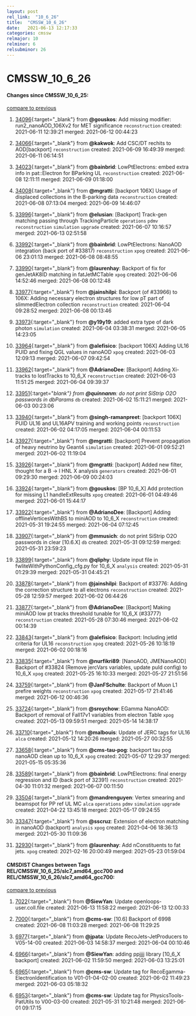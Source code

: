 ```yaml
---
layout: post
rel_link:  "10_6_26"
title:  "CMSSW_10_6_26"
date:   2021-06-13 12:17:33
categories: cmssw
relmajor: 10
relminor: 6
relsubminor: 26
---
```


# CMSSW_10_6_26
#### Changes since CMSSW_10_6_25:
[compare to previous](https://github.com/cms-sw/cmssw/compare/CMSSW_10_6_25...CMSSW_10_6_26)



1. [34096](http://github.com/cms-sw/cmssw/pull/34096){:target="_blank"}  from **@gouskos**: Add missing modifier: run2_nanoAOD_106Xv2 for MET significance `reconstruction` created: 2021-06-11 12:39:21 merged: 2021-06-12 00:44:23

2. [34066](http://github.com/cms-sw/cmssw/pull/34066){:target="_blank"}  from **@kakwok**: Add CSC/DT rechits to AOD[backport] `reconstruction` created: 2021-06-09 16:49:39 merged: 2021-06-11 06:14:51

3. [34023](http://github.com/cms-sw/cmssw/pull/34023){:target="_blank"}  from **@bainbrid**: LowPtElectrons: embed extra info in pat::Electron for BParking UL `reconstruction` created: 2021-06-08 12:11:11 merged: 2021-06-09 01:18:00

4. [34008](http://github.com/cms-sw/cmssw/pull/34008){:target="_blank"}  from **@mgratti**: [backport 106X] Usage of displaced collections in the B-parking data  `reconstruction` created: 2021-06-08 07:13:04 merged: 2021-06-09 14:46:07

5. [33996](http://github.com/cms-sw/cmssw/pull/33996){:target="_blank"}  from **@elusian**: [Backport] Track-gen matching passing through TrackingParticle `operations` `pdmv` `reconstruction` `simulation` `upgrade` created: 2021-06-07 10:16:57 merged: 2021-06-13 02:51:58

6. [33992](http://github.com/cms-sw/cmssw/pull/33992){:target="_blank"}  from **@bainbrid**: LowPtElectrons: NanoAOD integration (back port of #33817) `reconstruction` `xpog` created: 2021-06-06 23:01:13 merged: 2021-06-08 08:48:55

7. [33990](http://github.com/cms-sw/cmssw/pull/33990){:target="_blank"}  from **@laurenhay**: Backport of fix for genJetAK8ID matching in fatJetMCTable `xpog` created: 2021-06-06 14:52:46 merged: 2021-06-08 00:12:48

8. [33977](http://github.com/cms-sw/cmssw/pull/33977){:target="_blank"}  from **@jainshilpi**: Backport (of  #33966) to 106X: Adding necessary electron structures for low pT part of slimmedElectron collection `reconstruction` created: 2021-06-04 09:28:52 merged: 2021-06-08 00:13:46

9. [33973](http://github.com/cms-sw/cmssw/pull/33973){:target="_blank"}  from **@y19y19**: added extra type of dark photon `simulation` created: 2021-06-04 03:38:31 merged: 2021-06-05 14:23:05

10. [33964](http://github.com/cms-sw/cmssw/pull/33964){:target="_blank"}  from **@alefisico**: [backport 106X] Adding UL16 PUID and fixing QGL values in nanoAOD `xpog` created: 2021-06-03 12:09:13 merged: 2021-06-07 09:42:54

11. [33962](http://github.com/cms-sw/cmssw/pull/33962){:target="_blank"}  from **@AdrianoDee**: [Backport] Adding Xi-tracks to lostTracks to 10_6_X `reconstruction` created: 2021-06-03 11:51:25 merged: 2021-06-04 09:39:37

12. [33951](http://github.com/cms-sw/cmssw/pull/33951){:target="_blank"}  from **@quinnanm**: do not print SiStrip O2O passwords in dbParams_ `db` created: 2021-06-02 15:11:21 merged: 2021-06-03 00:23:06

13. [33940](http://github.com/cms-sw/cmssw/pull/33940){:target="_blank"}  from **@singh-ramanpreet**: [backport 106X] PUID UL16 and UL16APV training and working points `reconstruction` created: 2021-06-02 04:17:05 merged: 2021-06-04 00:11:53

14. [33927](http://github.com/cms-sw/cmssw/pull/33927){:target="_blank"}  from **@mgratti**: [backport] Prevent propagation of heavy neutrino by Geant4 `simulation` created: 2021-06-01 09:52:21 merged: 2021-06-02 11:19:04

15. [33926](http://github.com/cms-sw/cmssw/pull/33926){:target="_blank"}  from **@mgratti**: [backport] Added new filter, thought for a B -> l HNL X analysis `generators` created: 2021-06-01 09:29:30 merged: 2021-06-09 00:24:03

16. [33924](http://github.com/cms-sw/cmssw/pull/33924){:target="_blank"}  from **@gouskos**: [BP 10_6_X] Add protection for missing L1 handleExtResults `xpog` created: 2021-06-01 04:49:46 merged: 2021-06-01 15:44:17

17. [33922](http://github.com/cms-sw/cmssw/pull/33922){:target="_blank"}  from **@AdrianoDee**: [Backport] Adding offlineVerticesWithBS to miniAOD to 10_6_X `reconstruction` created: 2021-05-31 19:24:55 merged: 2021-06-04 07:12:45

18. [33907](http://github.com/cms-sw/cmssw/pull/33907){:target="_blank"}  from **@mmusich**: do not print SiStrip O2O passwords in clear [10.6.X] `db` created: 2021-05-31 09:12:59 merged: 2021-05-31 23:59:23

19. [33899](http://github.com/cms-sw/cmssw/pull/33899){:target="_blank"}  from **@qliphy**: Update input file in fwliteWithPythonConfig_cfg.py for 10_6_X `analysis` created: 2021-05-31 01:29:39 merged: 2021-05-31 04:45:21

20. [33878](http://github.com/cms-sw/cmssw/pull/33878){:target="_blank"}  from **@jainshilpi**: Backport of  #33776: Adding the correction structure to all electrons `reconstruction` created: 2021-05-28 12:59:57 merged: 2021-06-02 06:44:26

21. [33877](http://github.com/cms-sw/cmssw/pull/33877){:target="_blank"}  from **@AdrianoDee**: [Backport] Making miniAOD low pt tracks threshold tunable for 10_6_X (#33777) `reconstruction` created: 2021-05-28 07:30:46 merged: 2021-06-02 00:14:39

22. [33843](http://github.com/cms-sw/cmssw/pull/33843){:target="_blank"}  from **@alefisico**: Backport: Including jetId criteria for UL16  `reconstruction` `xpog` created: 2021-05-26 10:18:19 merged: 2021-06-02 00:18:16

23. [33835](http://github.com/cms-sw/cmssw/pull/33835){:target="_blank"}  from **@nurfikri89**: [NanoAOD, JMENanoAOD] Backport of #33824 (Remove jercVars variables, update puId config) to 10_6_X `xpog` created: 2021-05-25 16:10:33 merged: 2021-05-27 21:51:56

24. [33759](http://github.com/cms-sw/cmssw/pull/33759){:target="_blank"}  from **@JanFSchulte**: Backport of Muon L1 prefire weights `reconstruction` `xpog` created: 2021-05-17 21:41:46 merged: 2021-06-12 00:46:36

25. [33724](http://github.com/cms-sw/cmssw/pull/33724){:target="_blank"}  from **@sroychow**: EGamma NanoAOD: Backport of removal of Fall17v1 variables from electron Table `xpog` created: 2021-05-13 09:59:51 merged: 2021-05-14 14:38:17

26. [33710](http://github.com/cms-sw/cmssw/pull/33710){:target="_blank"}  from **@malbouis**: Update of JERC tags for UL16 `alca` created: 2021-05-12 14:20:26 merged: 2021-05-27 00:32:55

27. [33658](http://github.com/cms-sw/cmssw/pull/33658){:target="_blank"}  from **@cms-tau-pog**: backport tau pog nanoAOD clean up to 10_6_X `xpog` created: 2021-05-07 12:29:37 merged: 2021-05-15 05:35:36

28. [33589](http://github.com/cms-sw/cmssw/pull/33589){:target="_blank"}  from **@bainbrid**: LowPtElectrons: final energy regression and ID (back port of 32391) `reconstruction` created: 2021-04-30 11:01:32 merged: 2021-06-07 00:11:50

29. [33504](http://github.com/cms-sw/cmssw/pull/33504){:target="_blank"}  from **@mandrenguyen**: Vertex smearing and beamspot for PP ref UL MC `alca` `operations` `pdmv` `simulation` `upgrade` created: 2021-04-22 13:45:18 merged: 2021-05-17 09:24:55

30. [33347](http://github.com/cms-sw/cmssw/pull/33347){:target="_blank"}  from **@sscruz**: Extension of electron matching in nanoAOD (backport) `analysis` `xpog` created: 2021-04-06 18:36:13 merged: 2021-05-30 11:09:36

31. [32930](http://github.com/cms-sw/cmssw/pull/32930){:target="_blank"}  from **@laurenhay**: Add nConstituents to fat jets. `xpog` created: 2021-02-16 20:00:49 merged: 2021-05-23 01:59:04

#### CMSDIST Changes between Tags REL/CMSSW_10_6_25/slc7_amd64_gcc700 and REL/CMSSW_10_6_26/slc7_amd64_gcc700:
[compare to previous](https://github.com/cms-sw/cmsdist/compare/REL/CMSSW_10_6_25/slc7_amd64_gcc700...REL/CMSSW_10_6_26/slc7_amd64_gcc700)



1. [7022](http://github.com/cms-sw/cmsdist/pull/7022){:target="_blank"}  from **@SiewYan**: Update openloops-user.coll.file created: 2021-06-13 11:58:22 merged: 2021-06-13 12:00:33

2. [7000](http://github.com/cms-sw/cmsdist/pull/7000){:target="_blank"}  from **@cms-sw**: [10.6] Backport of 6998 created: 2021-06-08 11:03:28 merged: 2021-06-08 11:29:25

3. [6977](http://github.com/cms-sw/cmsdist/pull/6977){:target="_blank"}  from **@jpata**: Update RecoJets-JetProducers to V05-14-00 created: 2021-06-03 14:58:37 merged: 2021-06-04 00:10:46

4. [6966](http://github.com/cms-sw/cmsdist/pull/6966){:target="_blank"}  from **@SiewYan**: adding ppjjjj library [10_6_X backport] created: 2021-06-02 11:59:50 merged: 2021-06-03 13:25:01

5. [6965](http://github.com/cms-sw/cmsdist/pull/6965){:target="_blank"}  from **@cms-sw**: Update tag for RecoEgamma-ElectronIdentification to V01-01-04-02-00 created: 2021-06-02 11:49:23 merged: 2021-06-03 05:18:32

6. [6953](http://github.com/cms-sw/cmsdist/pull/6953){:target="_blank"}  from **@cms-sw**: Update tag for PhysicsTools-PatUtils to V00-03-00 created: 2021-05-31 10:21:48 merged: 2021-06-01 09:17:15
